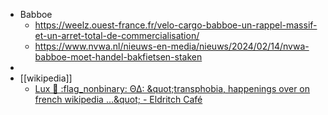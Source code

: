 - Babboe
	- https://weelz.ouest-france.fr/velo-cargo-babboe-un-rappel-massif-et-un-arret-total-de-commercialisation/
	- https://www.nvwa.nl/nieuws-en-media/nieuws/2024/02/14/nvwa-babboe-moet-handel-bakfietsen-staken
-
- [[wikipedia]]
	- [Lux 🦊 :flag_nonbinary: ΘΔ: &amp;quot;transphobia, happenings over on french wikipedia …&amp;quot; - Eldritch Café](https://social.apreslanu.it/@SharpLimefox@eldritch.cafe/111937812807434730)